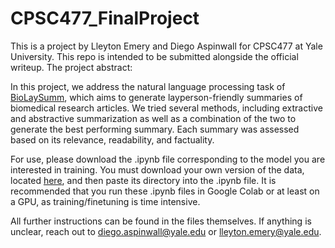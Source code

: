 # CPSC477_FinalProject

This is a project by Lleyton Emery and Diego Aspinwall for CPSC477 at Yale University. This repo is intended to be submitted alongside the official writeup. The project abstract:

In this project, we address the natural language processing task of [BioLaySumm](https://biolaysumm.org), which aims to generate layperson-friendly summaries of biomedical research articles. We tried several methods, including extractive and abstractive summarization as well as a combination of the two to generate the best performing summary. Each summary was assessed based on its relevance, readability, and factuality.

For use, please download the .ipynb file corresponding to the model you are interested in training. You must download your own version of the data, located [here](https://www.codabench.org/competitions/1920/), and then paste its directory into the .ipynb file. It is recommended that you run these .ipynb files in Google Colab or at least on a GPU, as training/finetuning is time intensive.

All further instructions can be found in the files themselves. If anything is unclear, reach out to diego.aspinwall@yale.edu or lleyton.emery@yale.edu.
